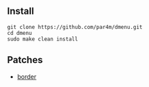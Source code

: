 ## Install

```
git clone https://github.com/par4m/dmenu.git
cd dmenu
sudo make clean install
```

## Patches

- [border](https://tools.suckless.org/dmenu/patches/border/)
